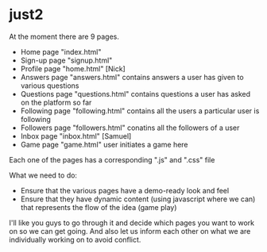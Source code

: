 just2
=====
At the moment there are 9  pages. 
  - Home page "index.html"
  - Sign-up page "signup.html"
  - Profile page "home.html" [Nick]
  - Answers page "answers.html" contains answers a user has given to various questions
  - Questions page "questions.html" contains questions a user has asked on the platform so far
  - Following page "following.html" contains all the users a particular user is following 
  - Followers page "followers.html" conatins all the followers of a user
  - Inbox page "inbox.html"  [Samuel]
  - Game page "game.html" user initiates a game here
  
Each one of the pages has a corresponding ".js" and ".css" file

What we need to do:
  - Ensure that the various pages have a demo-ready look and feel
  - Ensure that they have dynamic content (using javascript where we can) that represents the flow of the idea (game play)

I'll like you guys to go through it and decide which pages you want to work on so we can get going. 
And also let us inform each other on what we are individually working on to avoid conflict.
